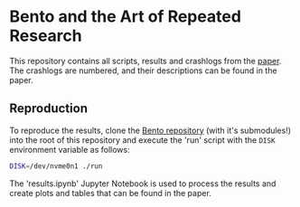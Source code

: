 # Bento and the Art of Repeated Research

This repository contains all scripts, results and crashlogs from the [paper](https://github.com/Peter-JanGootzen/bento_reproducibility_research/blob/master/Bento_and_the_Art_of_Repeated_Research.pdf).
The crashlogs are numbered, and their descriptions can be found in the paper.

## Reproduction
To reproduce the results, clone the [Bento repository](https://github.com/smiller123/bento) (with it's submodules!) into the root of this repository and execute the 'run' script with the `DISK` environment variable as follows:
```bash
DISK=/dev/nvme0n1 ./run
```

The 'results.ipynb' Jupyter Notebook is used to process the results and create plots and tables that can be found in the paper.
